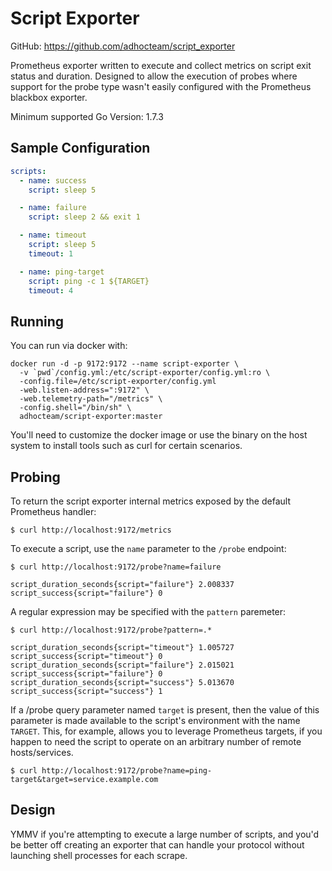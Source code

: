 # Script Exporter

GitHub: https://github.com/adhocteam/script_exporter

Prometheus exporter written to execute and collect metrics on script exit status
and duration. Designed to allow the execution of probes where support for the
probe type wasn't easily configured with the Prometheus blackbox exporter.

Minimum supported Go Version: 1.7.3

## Sample Configuration

```yaml
scripts:
  - name: success
    script: sleep 5

  - name: failure
    script: sleep 2 && exit 1

  - name: timeout
    script: sleep 5
    timeout: 1

  - name: ping-target
    script: ping -c 1 ${TARGET}
    timeout: 4
```

## Running

You can run via docker with:

```
docker run -d -p 9172:9172 --name script-exporter \
  -v `pwd`/config.yml:/etc/script-exporter/config.yml:ro \
  -config.file=/etc/script-exporter/config.yml
  -web.listen-address=":9172" \
  -web.telemetry-path="/metrics" \
  -config.shell="/bin/sh" \
  adhocteam/script-exporter:master
```

You'll need to customize the docker image or use the binary on the host system
to install tools such as curl for certain scenarios.

## Probing

To return the script exporter internal metrics exposed by the default Prometheus
handler:

`$ curl http://localhost:9172/metrics`

To execute a script, use the `name` parameter to the `/probe` endpoint:

`$ curl http://localhost:9172/probe?name=failure`

```
script_duration_seconds{script="failure"} 2.008337
script_success{script="failure"} 0
```

A regular expression may be specified with the `pattern` paremeter:

`$ curl http://localhost:9172/probe?pattern=.*`

```
script_duration_seconds{script="timeout"} 1.005727
script_success{script="timeout"} 0
script_duration_seconds{script="failure"} 2.015021
script_success{script="failure"} 0
script_duration_seconds{script="success"} 5.013670
script_success{script="success"} 1
```

If a /probe query parameter named `target` is present, then the value of this
parameter is made available to the script's environment with the name `TARGET`.
This, for example, allows you to leverage Prometheus targets, if you happen to
need the script to operate on an arbitrary number of remote hosts/services.

`$ curl http://localhost:9172/probe?name=ping-target&target=service.example.com`

## Design

YMMV if you're attempting to execute a large number of scripts, and you'd be
better off creating an exporter that can handle your protocol without launching
shell processes for each scrape.
